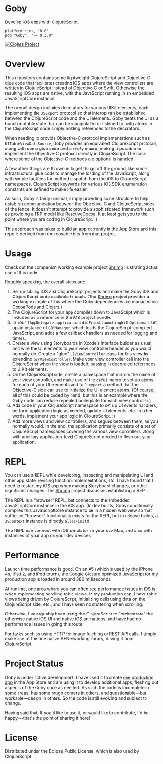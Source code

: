 Goby
====

Develop iOS apps with ClojureScript.

```
platform :ios, '8.0'
pod "Goby", "~> 0.3.0"
```

[![Clojars Project](http://clojars.org/goby/latest-version.svg)](http://clojars.org/goby)

Overview
========

This repository contains some lightweight ClojureScript and Objective-C glue code that facilitates creating iOS apps where the view controllers are written in ClojureScript instead of Objective‑C or Swift. Otherwise the resulting iOS apps are native, with the JavaScript running in an embedded JavaScriptCore instance.

The overall design includes decorators for various UIKit elements, each implementing the `JSExport` protocol so that interop can be established between the ClojureScript code and the UI elements. Goby treats the UI as a bunch mutable state that can be manipulated or listened to, with atoms in the ClojureScript code simply holding references to the decorators.

When needing to provide Objective-C protocol implementations such as `UITableViewDataSource`, Goby provides an equivalent ClojureScript protocol, along with some glue code and a `reify` macro, making it possible to implement the Objective-C protocol directly in ClojureScript. The case where some of the Objective-C methods are optional is handled.

A few other things are thrown in to get things off the ground, like some infrastructural glue code to manage the loading of the JavaScript, along with simple facilities for method dispatch from the iOS to ClojureScript namespaces. ClojureScript keywords for various iOS SDK enumeration constants are defined to make life easier.

As such, Goby is fairly minimal, simply providing some structure to help establish communication between the Objective-C and ClojureScript sides of the fence. It doesn't attempt to provide a sophisticated framework such as  providing a FRP model like [ReactiveCocoa](https://github.com/ReactiveCocoa/ReactiveCocoa). It at least gets you to the point where you are coding in ClojureScript. :) 

This approach was taken to build [an app](http://fikesfarm.com/cc/) currently in the App Store and this repo is derived from the reusable bits from that project.

Usage
=====

Check out the companion working example project [Shrimp](https://github.com/mfikes/shrimp) illustrating actual use of this code.

Roughly speaking, the overall steps are:

1. Set up sibling iOS and ClojureScript projects and make the Goby iOS and ClojureScript code available to each. (The [Shrimp](https://github.com/mfikes/shrimp) project provides a working example of this where the Goby dependencies are managed via CocoaPods and Clojars.) 
1. The ClojureScript for your app compiles down to JavaScript which is included as a reference in the iOS project bundle.
1. In your `[AppDelegate application:didFinishLaunchingWithOptions:]` set up an instance of `GBYManager`, which loads the ClojureScript-compiled JavaScript, and adds a few callback handlers as needed for logging and timers.
1. Create a view using Storyboards in Xcode’s interface builder as usual, and wire the UI elements to your view controller header as you would normally do. Create a "glue" `UIViewController` class for this view by extending `GBYViewController`. Make your view controller call into the ClojureScript when the view is loaded, passing in decorated references to UIKit elements.
1. On the ClojureScript side, create a namespace that mirrors the name of your view controller, and make use of the `defui` macro to set up atoms for each of your UI elements and to `^:export` a method that the Objective-C side can use to initialize the UI element atoms. (Of course, all of this could be coded by hand, but this is an example where the Goby code can reduce repeated boilerplate for each view controller.)
1. Add code in your ClojureScript namespace to set up UI events handlers, perform application logic as needed, update UI elements, etc. In other words, implement your app logic in ClojureScript. :)
1. Add more views and view controllers, and segues between them, as you normally would. In the end, the application primarily consists of a set of ClojureScript namespaces covering the various view controllers, along with ancillary application-level ClojureScript needed to flesh out your application.

REPL
====

You can use a REPL while developing, inspecting and manipulating UI and other app state, revising function implementations, etc. I have found that I need to restart my iOS app when making Storyboard changes, or other significant changes. The [Shrimp](https://github.com/mfikes/shrimp) project discusses establishing a REPL.

The REPL is a “browser” REPL, but connects to the embedded JavaScriptCore instance in the iOS app. (In dev builds, Goby conditionally compiles this JavaScriptCore instance to be in a hidden web view so that sufficient “browser” functionality exists for the REPL, but in release builds, a `JSContext` instance is directly `alloc/init`d.

The REPL can connect with iOS simulator on your dev Mac, and also with instances of your app on your dev devices.

Performance
===========

Launch time performance is good. On an A5 (which is used by the iPhone 4s, iPad 2, and iPod touch), the Google Closure optimized JavaScript for my production app is loaded in around 380 milliseconds.

At runtime, one area where you can often see performance issues in iOS is when implementing scrolling table views. In my production app, I have table views being driven by ClojureScript, initializing cells using data on the ClojureScript side, etc., and I have seen no stuttering when scrolling.

Otherwise, I've arguably been using the ClojureScript to "orchestrate" the otherwise native iOS UI and native iOS animations, and have had no performance issues in going this route.

For tasks such as using HTTP for image fetching or REST API calls, I simply make use of the fine native AFNetworking library, driving it from ClojureScript.

Project Status
==============

Goby is under active development. I have used it to create [one production app](http://fikesfarm.com/cc/) in the App Store and am using it to develop additional apps, fleshing out aspects of the Goby code as needed. As such the code is incomplete in some areas, has some rough corners in others, and questionable—but workable—design in others. So the code is still evolving and subject to change.

Having said that, If you'd like to use it, or would like to contribute, I'd be happy---that's the point of sharing it here!

License
=======

Distributed under the Eclipse Public License, which is also used by ClojureScript.
